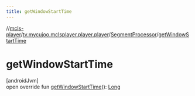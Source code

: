 ```yaml
---
title: getWindowStartTime
---
```

//[mcls-player](../../../index.html)/[tv.mycujoo.mclsplayer.player.player](../index.html)/[SegmentProcessor](index.html)/[getWindowStartTime](get-window-start-time.html)



# getWindowStartTime



[androidJvm]\
open override fun [getWindowStartTime](get-window-start-time.html)(): [Long](https://kotlinlang.org/api/latest/jvm/stdlib/kotlin/-long/index.html)




